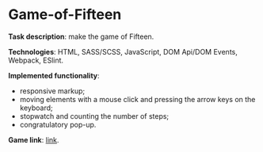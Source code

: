 # Game-of-Fifteen

**Task description**: make the game of Fifteen.

**Technologies**: HTML, SASS/SCSS, JavaScript, DOM Api/DOM Events, Webpack, ESlint.

**Implemented functionality**: 

- responsive markup;
- moving elements with a mouse click and pressing the arrow keys on the keyboard;
- stopwatch and counting the number of steps;
- congratulatory pop-up.

**Game link**: [link](https://maryiavarabyevaa.github.io/Game-of-Fifteen/dist/index.html).
